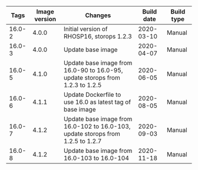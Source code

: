 | Tags | Image version | Changes | Build date | Build type |
| ---- | ------------- | ------- | ---------- | ---------- |
| 16.0-2 | 4.0.0 | Initial version of RHOSP16, storops 1.2.3 | 2020-03-10 | Manual |
| 16.0-3 | 4.0.0 | Update base image | 2020-04-07 | Manual |
| 16.0-5 | 4.1.0 | Update base image from 16.0-90 to 16.0-95, update storops from 1.2.3 to 1.2.5 | 2020-06-05 | Manual |
| 16.0-6 | 4.1.1 | Update Dockerfile to use 16.0 as latest tag of base image | 2020-08-05 | Manual |
| 16.0-7 | 4.1.2 | Update base image from 16.0-102 to 16.0-103, update storops from 1.2.5 to 1.2.7 | 2020-09-03 | Manual |
| 16.0-8 | 4.1.2 | Update base image from 16.0-103 to 16.0-104 | 2020-11-18 | Manual |
